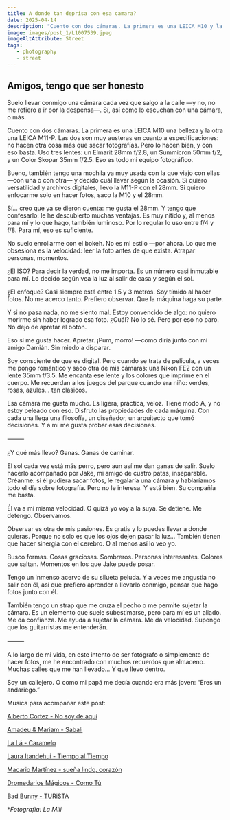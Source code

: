 ```yaml
---
title: A donde tan deprisa con esa camara?
date: 2025-04-14
description: "Cuento con dos cámaras. La primera es una LEICA M10 y la otra una LEICA M11-P. Las dos son muy austeras en cuanto a especificaciones: no hacen otra cosa más que sacar fotografías. Pero lo hacen bien, y con eso basta. Uso tres lent..."
image: images/post_1/L1007539.jpeg
imageAltAttribute: Street
tags:
   - photography
   - street
---
```


## Amigos, tengo que ser honesto

Suelo llevar conmigo una cámara cada vez que salgo a la calle —y no, no me refiero a ir por la despensa—.
Sí, así como lo escuchan con una cámara, o más.

Cuento con dos cámaras. La primera es una LEICA M10 una belleza y la otra una LEICA M11-P. Las dos son muy austeras en cuanto a especificaciones: no hacen otra cosa más que sacar fotografías. Pero lo hacen bien, y con eso basta.
Uso tres lentes: un Elmarit 28mm f/2.8, un Summicron 50mm f/2, y un Color Skopar 35mm f/2.5.
Eso es todo mi equipo fotográfico.

Bueno, también tengo una mochila ya muy usada con la que viajo con ellas —con una o con otra— y decido cuál llevar según la ocasión.
Si quiero versatilidad y archivos digitales, llevo la M11-P con el 28mm.
Si quiero enfocarme solo en hacer fotos, saco la M10 y el 28mm.

Sí… creo que ya se dieron cuenta: me gusta el 28mm.
Y tengo que confesarlo: le he descubierto muchas ventajas.
Es muy nítido y, al menos para mí y lo que hago, también luminoso.
Por lo regular lo uso entre f/4 y f/8. Para mí, eso es suficiente.

No suelo enrollarme con el bokeh. No es mi estilo —por ahora.
Lo que me obsesiona es la velocidad: leer la foto antes de que exista.
Atrapar personas, momentos.

¿El ISO? Para decir la verdad, no me importa.
Es un número casi inmutable para mí. Lo decido según vea la luz al salir de casa y según el sol.

¿El enfoque? Casi siempre está entre 1.5 y 3 metros.
Soy tímido al hacer fotos. No me acerco tanto.
Prefiero observar. Que la máquina haga su parte.

Y si no pasa nada, no me siento mal.
Estoy convencido de algo: no quiero morirme sin haber logrado esa foto.
¿Cuál? No lo sé.
Pero por eso no paro.
No dejo de apretar el botón.

Eso sí me gusta hacer.
Apretar.
¡Pum, morro! —como diría junto con mi amigo Damián.
Sin miedo a disparar.

Soy consciente de que es digital.
Pero cuando se trata de película, a veces me pongo romántico y saco otra de mis cámaras: una Nikon FE2 con un lente 35mm f/3.5.
Me encanta ese lente y los colores que imprime en el cuerpo.
Me recuerdan a los juegos del parque cuando era niño: verdes, rosas, azules… tan clásicos.

Esa cámara me gusta mucho. Es ligera, práctica, veloz.
Tiene modo A, y no estoy peleado con eso.
Disfruto las propiedades de cada máquina.
Con cada una llega una filosofía, un diseñador, un arquitecto que tomó decisiones. Y a mí me gusta probar esas decisiones.

⸻

¿Y qué más llevo?
Ganas. Ganas de caminar.

El sol cada vez está más perro, pero aun así me dan ganas de salir.
Suelo hacerlo acompañado por Jake, mi amigo de cuatro patas, inseparable.
Créanme: si él pudiera sacar fotos, le regalaría una cámara y hablaríamos todo el día sobre fotografía.
Pero no le interesa. Y está bien.
Su compañía me basta.

Él va a mi misma velocidad. O quizá yo voy a la suya.
Se detiene. Me detengo.
Observamos.

Observar es otra de mis pasiones.
Es gratis y lo puedes llevar a donde quieras.
Porque no solo es que los ojos dejen pasar la luz…
También tienen que hacer sinergia con el cerebro.
O al menos así lo veo yo.

Busco formas. Cosas graciosas. Sombreros.
Personas interesantes. Colores que saltan.
Momentos en los que Jake puede posar.

Tengo un inmenso acervo de su silueta peluda.
Y a veces me angustia no salir con él, así que prefiero aprender a llevarlo conmigo, pensar que hago fotos junto con él.

También tengo un strap que me cruza el pecho o me permite sujetar la cámara.
Es un elemento que suele subestimarse, pero para mí es un aliado.
Me da confianza. Me ayuda a sujetar la cámara. Me da velocidad.
Supongo que los guitarristas me entenderán.

⸻

A lo largo de mi vida, en este intento de ser fotógrafo o simplemente de hacer fotos, me he encontrado con muchos recuerdos que almaceno.
Muchas calles que me han llevado…
Y que llevo dentro.

Soy un callejero.
O como mi papá me decía cuando era más joven:
“Eres un andariego.”

Musica para acompañar este post:

[Alberto Cortez - No soy de aquí](https://open.spotify.com/track/54vgIR3osHwRywPcBxVrv3?si=cb5c09881ed84aad)

[Amadeu & Mariam - Sabali](https://open.spotify.com/track/0jHZ5yXOZNKvtwPGSgL0gX?si=e7c985e67bfd4bd1)

[La Lá - Caramelo](https://open.spotify.com/track/2cElznINAHvKeHzv97ZuAV?si=8d7fc7e051034c20)

[Laura Itandehui - Tiempo al Tiempo](https://open.spotify.com/track/3NItdQWWv3UkO0DPHrgFDl?si=0a34926697c04d36)

[Macario Martínez - sueña lindo, corazón](https://open.spotify.com/track/0uq0OrFNaOhCDOlySbYTUx?si=c02d64ce538f4e3d)

[Dromedarios Mágicos - Como Tú](https://open.spotify.com/track/2mPHPSaUqd04TZW2WM8G5b?si=8a7ea66cb1b9447b)

[Bad Bunny - TURiSTA](https://open.spotify.com/track/7tCuCjhxzjX2XCz4JiiAsp?si=88a11a1b7ac64324)

**Fotografia: La Mili*
